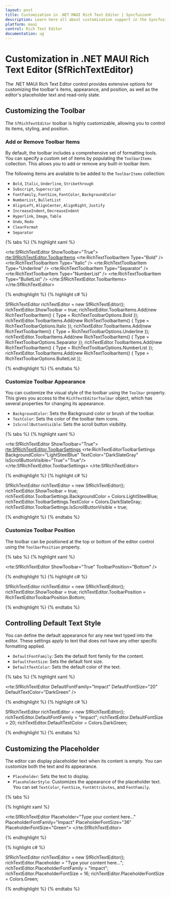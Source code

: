 ```yaml
---
layout: post
title: Customization in .NET MAUI Rich Text Editor | Syncfusion®
description: Learn here all about customization support in the Syncfusion® .NET MAUI Rich Text Editor (SfRichTextEditor) control, including the toolbar, placeholder, and more.
platform: maui 
control: Rich Text Editor
documentation: ug
---
```


# Customization in .NET MAUI Rich Text Editor (SfRichTextEditor)

The .NET MAUI Rich Text Editor control provides extensive options for customizing the toolbar's items, appearance, and position, as well as the editor's placeholder text and read-only state.

## Customizing the Toolbar

The `SfRichTextEditor` toolbar is highly customizable, allowing you to control its items, styling, and position.

### Add or Remove Toolbar Items

By default, the toolbar includes a comprehensive set of formatting tools. You can specify a custom set of items by populating the `ToolbarItems` collection. This allows you to add or remove any built-in toolbar item.

The following items are available to be added to the `ToolbarItems` collection:
*   `Bold`, `Italic`, `Underline`, `Strikethrough`
*   `Subscript`, `Superscript`
*   `FontFamily`, `FontSize`, `FontColor`, `BackgroundColor`
*   `NumberList`, `BulletList`
*   `AlignLeft`, `AlignCenter`, `AlignRight`, `Justify`
*   `IncreaseIndent`, `DecreaseIndent`
*   `Hyperlink`, `Image`, `Table`
*   `Undo`, `Redo`
*   `ClearFormat`
*   `Separator`

{% tabs %}
{% highlight xaml %}

<rte:SfRichTextEditor ShowToolbar="True">
    <rte:SfRichTextEditor.ToolbarItems>
        <!-- Define a custom set of toolbar items -->
        <rte:RichTextToolbarItem Type="Bold" />
        <rte:RichTextToolbarItem Type="Italic" />
        <rte:RichTextToolbarItem Type="Underline" />
        <rte:RichTextToolbarItem Type="Separator" />
        <rte:RichTextToolbarItem Type="NumberList" />
        <rte:RichTextToolbarItem Type="BulletList" />
    </rte:SfRichTextEditor.ToolbarItems>
</rte:SfRichTextEditor>

{% endhighlight %}
{% highlight c# %}

SfRichTextEditor richTextEditor = new SfRichTextEditor();
richTextEditor.ShowToolbar = true;
richTextEditor.ToolbarItems.Add(new RichTextToolbarItem() { Type = RichTextToolbarOptions.Bold });
richTextEditor.ToolbarItems.Add(new RichTextToolbarItem() { Type = RichTextToolbarOptions.Italic });
richTextEditor.ToolbarItems.Add(new RichTextToolbarItem() { Type = RichTextToolbarOptions.Underline });
richTextEditor.ToolbarItems.Add(new RichTextToolbarItem() { Type = RichTextToolbarOptions.Separator });
richTextEditor.ToolbarItems.Add(new RichTextToolbarItem() { Type = RichTextToolbarOptions.NumberList });
richTextEditor.ToolbarItems.Add(new RichTextToolbarItem() { Type = RichTextToolbarOptions.BulletList });

{% endhighlight %}
{% endtabs %}

### Customize Toolbar Appearance

You can customize the visual style of the toolbar using the `Toolbar` property. This gives you access to the `RichTextEditorToolbar` object, which has several properties for changing its appearance.

*   `BackgroundColor`: Sets the Background color or brush of the toolbar.
*   `TextColor`: Sets the color of the toolbar item icons.
*   `IsScrollButtonVisible`: Sets the scroll button visibility.

{% tabs %}
{% highlight xaml %}

<rte:SfRichTextEditor ShowToolbar="True">
    <rte:SfRichTextEditor.ToolbarSettings>
        <rte:RichTextEditorToolbarSettings BackgroundColor="LightSteelBlue"
                                   TextColor="DarkSlateGray" IsScrollButtonVisible="True"="True"/>
    </rte:SfRichTextEditor.ToolbarSettings>
</rte:SfRichTextEditor>

{% endhighlight %}
{% highlight c# %}

SfRichTextEditor richTextEditor = new SfRichTextEditor();
richTextEditor.ShowToolbar = true;
richTextEditor.ToolbarSettings.BackgroundColor = Colors.LightSteelBlue;
richTextEditor.ToolbarSettings.TextColor = Colors.DarkSlateGray;
richTextEditor.ToolbarSettings.IsScrollButtonVisible = true;

{% endhighlight %}
{% endtabs %}

### Customize Toolbar Position

The toolbar can be positioned at the top or bottom of the editor control using the `ToolbarPosition` property.

{% tabs %}
{% highlight xaml %}

<rte:SfRichTextEditor ShowToolbar="True" ToolbarPosition="Bottom" />

{% endhighlight %}
{% highlight c# %}

SfRichTextEditor richTextEditor = new SfRichTextEditor();
richTextEditor.ShowToolbar = true;
richTextEditor.ToolbarPosition = RichTextEditorToolbarPosition.Bottom;

{% endhighlight %}
{% endtabs %}

## Controlling Default Text Style

You can define the default appearance for any new text typed into the editor. These settings apply to text that does not have any other specific formatting applied.

*   `DefaultFontFamily`: Sets the default font family for the content.
*   `DefaultFontSize`: Sets the default font size.
*   `DefaultTextColor`: Sets the default color of the text.

{% tabs %}
{% highlight xaml %}

<rte:SfRichTextEditor DefaultFontFamily="Impact"
                      DefaultFontSize="20"
                      DefaultTextColor="DarkGreen" />

{% endhighlight %}
{% highlight c# %}

SfRichTextEditor richTextEditor = new SfRichTextEditor();
richTextEditor.DefaultFontFamily = "Impact";
richTextEditor.DefaultFontSize = 20;
richTextEditor.DefaultTextColor = Colors.DarkGreen;

{% endhighlight %}
{% endtabs %}

## Customizing the Placeholder

The editor can display placeholder text when its content is empty. You can customize both the text and its appearance.

*   `Placeholder`: Sets the text to display.
*   `PlaceholderStyle`: Customizes the appearance of the placeholder text. You can set `TextColor`, `FontSize`, `FontAttributes`, and `FontFamily`.

{% tabs %}

{% highlight xaml %}

<rte:SfRichTextEditor Placeholder="Type your content here..."
                      PlaceholderFontFamily="Impact"
                      PlaceholderFontSize="36"
                      PlaceholderFontSize="Green">
</rte:SfRichTextEditor>

{% endhighlight %}

{% highlight c# %}

SfRichTextEditor richTextEditor = new SfRichTextEditor();
richTextEditor.Placeholder = "Type your content here...";
richTextEditor.PlaceholderFontFamily = "Impact";
richTextEditor.PlaceholderFontSize = 16;
richTextEditor.PlaceholderFontSize = Colors.Green;

{% endhighlight %}
{% endtabs %}

